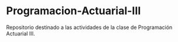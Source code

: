 # Programacion-Actuarial-III
Repositorio destinado a las actividades de la clase de Programación Actuarial III.
